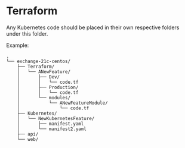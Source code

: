 # Terraform

Any Kubernetes code should be placed in their own respective folders under this folder.

Example:

```
.
└── exchange-21c-centos/
    ├── Terraform/
    │   └── ANewFeature/
    │       ├── Dev/
    │       │   └── code.tf
    │       ├── Production/
    │       │   └── code.tf
    │       └── modules/
    │           └── ANewFeatureModule/
    │               └── code.tf
    ├── Kubernetes/
    │   └── NewKubernetesFeature/
    │       ├── manifest.yaml
    │       └── manifest2.yaml
    ├── api/
    └── web/
```